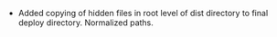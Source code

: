* Added copying of hidden files in root level of dist directory to final deploy directory. Normalized paths.